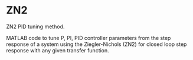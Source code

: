# ZN2

ZN2 PID tuning method.

MATLAB code to tune P, PI, PID controller parameters from the step response of a system using the Ziegler-Nichols (ZN2) for closed loop step response with any given transfer function.
